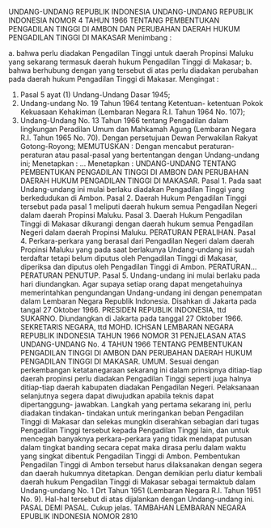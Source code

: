  UNDANG-UNDANG REPUBLIK INDONESIA UNDANG-UNDANG REPUBLIK INDONESIA NOMOR 4 TAHUN 1966 TENTANG PEMBENTUKAN PENGADILAN TINGGI DI AMBON DAN PERUBAHAN DAERAH HUKUM PENGADILAN TINGGI DI MAKASAR
Menimbang :

a. bahwa perlu diadakan Pengadilan Tinggi untuk daerah Propinsi Maluku yang sekarang termasuk daerah hukum Pengadilan Tinggi di Makasar;
b. bahwa berhubung dengan yang tersebut di atas perlu diadakan perubahan pada daerah hukum Pengadilan Tinggi di Makasar.
Mengingat :

1. Pasal 5 ayat (1) Undang-Undang Dasar 1945;
2. Undang-undang No. 19 Tahun 1964 tentang Ketentuan- ketentuan Pokok Kekuasaan Kehakiman (Lembaran Negara R.I. Tahun 1964 No.
107);
3. Undang-Undang No. 13 Tahun 1966 tentang Pengadilan dalam lingkungan Peradilan Umum dan Mahkamah Agung (Lembaran Negara R.I. Tahun 1965 No. 70). Dengan persetujuan Dewan Perwakilan Rakyat Gotong-Royong;
MEMUTUSKAN :
 Dengan mencabut peraturan-peraturan atau pasal-pasal yang bertentangan dengan Undang-undang ini; Menetapkan : … Menetapkan : UNDANG-UNDANG TENTANG PEMBENTUKAN PENGADILAN TINGGI DI AMBON DAN PERUBAHAN DAERAH HUKUM PENGADILAN TINGGI DI MAKASAR. Pasal 1. Pada saat Undang-undang ini mulai berlaku diadakan Pengadilan Tinggi yang berkedudukan di Ambon. Pasal 2. Daerah Hukum Pengadilan Tinggi tersebut pada pasal 1 meliputi daerah hukum semua Pengadilan Negeri dalam daerah Propinsi Maluku. Pasal 3. Daerah Hukum Pengadilan Tinggi di Makasar dikurangi dengan daerah hukum semua Pengadilan Negeri dalam daerah Propinsi Maluku. PERATURAN PERALIHAN. Pasal 4. Perkara-perkara yang berasal dari Pengadilan Negeri dalam daerah Propinsi Maluku yang pada saat berlakunya Undang-undang ini sudah terdaftar tetapi belum diputus oleh Pengadilan Tinggi di Makasar, diperiksa dan diputus oleh Pengadilan Tinggi di Ambon. PERATURAN… PERATURAN PENUTUP. Pasal 5. Undang-undang ini mulai berlaku pada hari diundangkan. Agar supaya setiap orang dapat mengetahuinya memerintahkan pengundangan Undang-undang ini dengan penempatan dalam Lembaran Negara Republik Indonesia. Disahkan di Jakarta pada tangal 27 Oktober 1966. PRESIDEN REPUBLIK INDONESIA, ttd SUKARNO. Diundangkan di Jakarta pada tanggal 27 Oktober 1966. SEKRETARIS NEGARA, ttd MOHD. ICHSAN LEMBARAN NEGARA REPUBLIK INDONESIA TAHUN 1966 NOMOR 31 PENJELASAN ATAS UNDANG-UNDANG No. 4 TAHUN 1966 TENTANG PEMBENTUKAN PENGADILAN TINGGI DI AMBON DAN PERUBAHAN DAERAH HUKUM PENGADILAN TINGGI DI MAKASAR. UMUM. Sesuai dengan perkembangan ketatanegaraan sekarang ini dalam prinsipnya ditiap-tiap daerah propinsi perlu diadakan Pengadilan Tinggi seperti juga halnya ditiap-tiap daerah kabupaten diadakan Pengadilan Negeri. Pelaksanaan selanjutnya segera dapat diwujudkan apabila teknis dapat dipertanggung- jawabkan. Langkah yang pertama sekarang ini, perlu diadakan tindakan- tindakan untuk meringankan beban Pengadilan Tinggi di Makasar dan selekas mungkin diserahkan sebagian dari tugas Pengadilan Tinggi tersebut kepada Pengadilan Tinggi lain, dan untuk mencegah banyaknya perkara-perkara yang tidak mendapat putusan dalam tingkat banding secara cepat maka dirasa perlu dalam waktu yang singkat dibentuk Pengadilan Tinggi di Ambon. Pembentukan Pengadilan Tinggi di Ambon tersebut harus dilaksanakan dengan segera dan daerah hukumnya ditetapkan. Dengan demikian perlu diatur kembali daerah hukum Pengadilan Tinggi di Makasar sebagai termaktub dalam Undang-undang No. 1 Drt Tahun 1951 (Lembaran Negara R.I. Tahun 1951 No. 9). Hal-hal tersebut di atas dijalankan dengan Undang-undang ini. PASAL DEMI PASAL. Cukup jelas. TAMBAHAN LEMBARAN NEGARA EPUBLIK INDONESIA NOMOR 2810